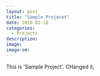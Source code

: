 ```yaml
---
layout: post
title: "Sample Projecet"
date: 2016-02-18
categories:
  - Projects
description:
image:
image-sm:
---
```


This is 'Sample Project'. CHanged it,
